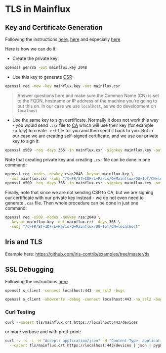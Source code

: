 # TLS in Mainflux

## Key and Certificate Generation
Following the instructions [here](https://help.github.com/enterprise/11.10.340/admin/articles/using-self-signed-ssl-certificates/), [here](http://uwsgi-docs.readthedocs.io/en/latest/HTTPS.html) and especially [here](http://www.shellhacks.com/en/HowTo-Create-CSR-using-OpenSSL-Without-Prompt-Non-Interactive)

Here is how we can do it:

- Create the private key:
```bash
openssl genrsa -out mainflux.key 2048
```

- Use this key to generate [CSR](https://en.wikipedia.org/wiki/Certificate_signing_request):
```bash
openssl req -new -key mainflux.key -out mainflux.csr
```
> Answer questions here and make sure the Common Name (CN) is set to the FQDN, hostname or IP address of the machine you're going to put this on. In our case we use `localhost`, as we do development on `localhost`

- Use the same key to sign certificate. Normally it does not work this way - you would send `.csr` file to [CA](https://en.wikipedia.org/wiki/Certificate_authority) which will use their key (for example `ca.key`) to create `.crt` file for you and then send it back to you.
But in our case we are creating self-signed certificate, and we use our private key to sign it:
```bash
openssl x509 -req -days 365 -in mainflux.csr -signkey mainflux.key -out mainflux.crt
```

Note that creating private key and creating `.csr` file can be done in one command:
```bash
openssl req -nodes -newkey rsa:2048 -keyout mainflux.key \
  -out mainflux.csr -subj "/C=FR/ST=IDF/L=Paris/O=Mainflux/OU=IoT/CN=localhost"
openssl x509 -req -days 365 -in mainflux.csr -signkey mainflux.key -out mainflux.crt
```

Finally, note that since we are not sending CSR to CA, but we are signing our certificate with our private key instead - we do not even need to generate `.csa` file. Then whole procedure can be done in just one command:
```bash
openssl req -x509 -nodes -newkey rsa:2048 \
  -keyout mainflux.key -out mainflux.crt -days 365 \
  -subj "/C=FR/ST=IDF/L=Paris/O=Mainflux/OU=IoT/CN=localhost"
```

## Iris and TLS
Example here: https://github.com/iris-contrib/examples/tree/master/tls

## SSL Debugging
Following the instructions [here](https://www.kamailio.org/wiki/tutorials/tls/testing-and-debugging)
```bash
openssl s_client -connect localhost:443 -no_ssl2 -bugs
```

```bash
openssl s_client -showcerts -debug -connect localhost:443 -no_ssl2 -bugs
```

### Curl Testing
```bash
curl --cacert tls/mainflux.crt https://localhost:443/devices
```
or more verbose and with prett-print:
```bash
curl -v -s -i -H "Accept: application/json" -H "Content-Type: application/json" \
  --cacert tls/mainflux.crt https://localhost:443/devices | json | pygmentize -l json
```
